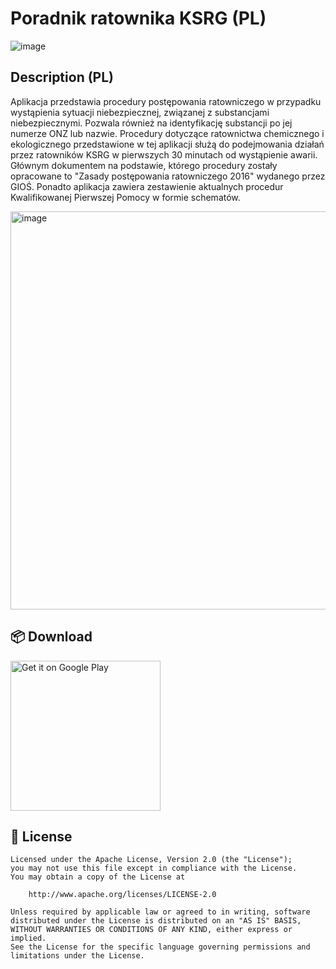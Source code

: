 # Poradnik ratownika KSRG (PL)

![image](https://github.com/kroxon/Poradnik-ratownika-KSRG/assets/59028898/ae7f6653-f70d-4623-aeee-bd4f714329e2)


## Description (PL)
Aplikacja przedstawia procedury postępowania ratowniczego w przypadku wystąpienia sytuacji niebezpiecznej, związanej z substancjami niebezpiecznymi. Pozwala również na identyfikację substancji po jej numerze ONZ lub nazwie. Procedury dotyczące ratownictwa chemicznego i ekologicznego przedstawione w tej aplikacji służą do podejmowania działań przez ratowników KSRG w pierwszych 30 minutach od wystąpienie awarii. Głównym dokumentem na podstawie, którego procedury zostały opracowane to "Zasady postępowania ratowniczego 2016" wydanego przez GIOŚ. Ponadto aplikacja zawiera zestawienie aktualnych procedur Kwalifikowanej Pierwszej Pomocy w formie schematów.

<img width="1197" height="637" alt="image" src="https://github.com/user-attachments/assets/b1b590ea-29e1-4d5c-bd89-b71c64a5eeaa" />



## 📦 Download

<a href='https://play.google.com/store/apps/details?id=com.mynew.poradnikksrg'><img alt='Get it on Google Play' src='https://play.google.com/intl/en_us/badges/images/generic/en_badge_web_generic.png' width=240/></a>


## 📃 License

```
Licensed under the Apache License, Version 2.0 (the "License");
you may not use this file except in compliance with the License.
You may obtain a copy of the License at

    http://www.apache.org/licenses/LICENSE-2.0

Unless required by applicable law or agreed to in writing, software
distributed under the License is distributed on an "AS IS" BASIS,
WITHOUT WARRANTIES OR CONDITIONS OF ANY KIND, either express or implied.
See the License for the specific language governing permissions and
limitations under the License.
```
